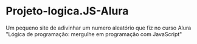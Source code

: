 # Projeto-logica.JS-Alura
Um pequeno site de adivinhar um numero aleatório que fiz no curso Alura "Lógica de programação: mergulhe em programação com JavaScript"
